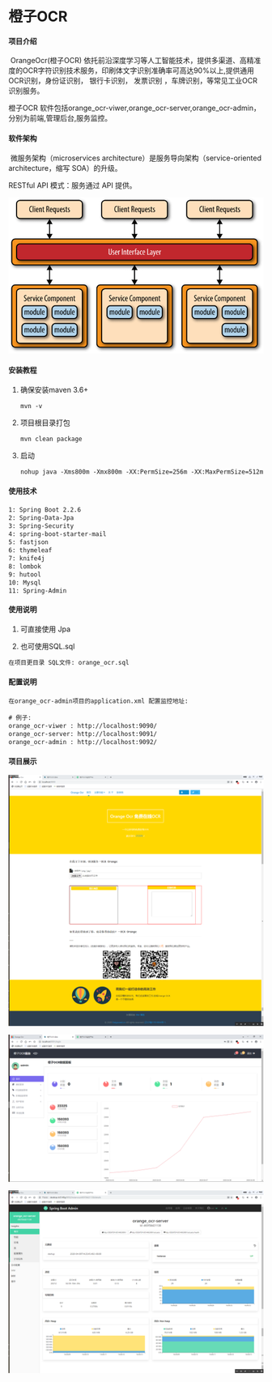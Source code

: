 # 橙子OCR

#### 项目介绍
​        OrangeOcr(橙子OCR) 依托前沿深度学习等人工智能技术，提供多渠道、高精准度的OCR字符识别技术服务，印刷体文字识别准确率可高达90%以上,提供通用OCR识别，身份证识别， 银行卡识别， 发票识别 ，车牌识别，等常见工业OCR识别服务。

橙子OCR 软件包括orange_ocr-viwer,orange_ocr-server,orange_ocr-admin，分别为前端,管理后台,服务监控。

#### 软件架构

​       微服务架构（microservices architecture）是服务导向架构（service-oriented architecture，缩写 SOA）的升级。

 RESTful API 模式：服务通过 API 提供。

<img src="project-image/1.png" style="zoom: 80%;" />


#### 安装教程

1. 确保安装maven 3.6+  

   ```xml
   mvn -v
   ```

2. 项目根目录打包

   ```xml
   mvn clean package
   ```

3. 启动

   ```xml
   nohup java -Xms800m -Xmx800m -XX:PermSize=256m -XX:MaxPermSize=512m -XX:MaxNewSize=512m -jar xxxjar
   ```

#### 使用技术

```
1: Spring Boot 2.2.6
2: Spring-Data-Jpa
3: Spring-Security
4: spring-boot-starter-mail
5: fastjson
6: thymeleaf
7: knife4j
8: lombok
9: hutool
10: Mysql
11: Spring-Admin
```


#### 使用说明

1. 可直接使用 Jpa

3.  也可使用SQL.sql

   ```xml
   在项目更目录 SQL文件: orange_ocr.sql
   ```
   

#### 配置说明

```
在orange_ocr-admin项目的application.xml 配置监控地址:

# 例子:
orange_ocr-viwer : http://localhost:9090/
orange_ocr-server: http://localhost:9091/
orange_ocr-admin : http://localhost:9092/
```

#### 项目展示

 ![](project-image/2.png)

![](project-image/7.png)

![](project-image/12.png)